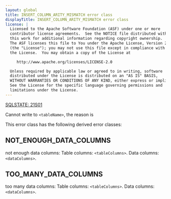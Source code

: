 ```yaml
---
layout: global
title: INSERT_COLUMN_ARITY_MISMATCH error class
displayTitle: INSERT_COLUMN_ARITY_MISMATCH error class
license: |
  Licensed to the Apache Software Foundation (ASF) under one or more
  contributor license agreements.  See the NOTICE file distributed with
  this work for additional information regarding copyright ownership.
  The ASF licenses this file to You under the Apache License, Version 2.0
  (the "License"); you may not use this file except in compliance with
  the License.  You may obtain a copy of the License at

     http://www.apache.org/licenses/LICENSE-2.0

  Unless required by applicable law or agreed to in writing, software
  distributed under the License is distributed on an "AS IS" BASIS,
  WITHOUT WARRANTIES OR CONDITIONS OF ANY KIND, either express or implied.
  See the License for the specific language governing permissions and
  limitations under the License.
---
```


[SQLSTATE: 21S01](sql-error-conditions-sqlstates.html#class-21-cardinality-violation)

Cannot write to `<tableName>`, the reason is

This error class has the following derived error classes:

## NOT_ENOUGH_DATA_COLUMNS

not enough data columns:
Table columns: `<tableColumns>`.
Data columns: `<dataColumns>`.

## TOO_MANY_DATA_COLUMNS

too many data columns:
Table columns: `<tableColumns>`.
Data columns: `<dataColumns>`.



